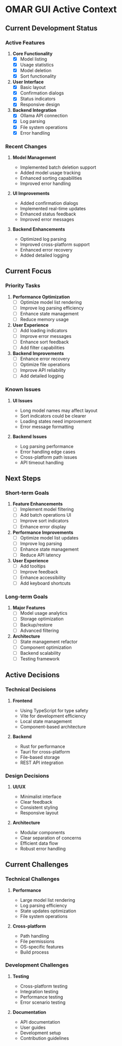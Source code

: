 # OMAR GUI Active Context

## Current Development Status

### Active Features

1. **Core Functionality**
    - [x] Model listing
    - [x] Usage statistics
    - [x] Model deletion
    - [x] Sort functionality

2. **User Interface**
    - [x] Basic layout
    - [x] Confirmation dialogs
    - [x] Status indicators
    - [x] Responsive design

3. **Backend Integration**
    - [x] Ollama API connection
    - [x] Log parsing
    - [x] File system operations
    - [x] Error handling

### Recent Changes

1. **Model Management**
    - Implemented batch deletion support
    - Added model usage tracking
    - Enhanced sorting capabilities
    - Improved error handling

2. **UI Improvements**
    - Added confirmation dialogs
    - Implemented real-time updates
    - Enhanced status feedback
    - Improved error messages

3. **Backend Enhancements**
    - Optimized log parsing
    - Improved cross-platform support
    - Enhanced error recovery
    - Added detailed logging

## Current Focus

### Priority Tasks

1. **Performance Optimization**
    - [ ] Optimize model list rendering
    - [ ] Improve log parsing efficiency
    - [ ] Enhance state management
    - [ ] Reduce memory usage

2. **User Experience**
    - [ ] Add loading indicators
    - [ ] Improve error messages
    - [ ] Enhance sort feedback
    - [ ] Add filter capabilities

3. **Backend Improvements**
    - [ ] Enhance error recovery
    - [ ] Optimize file operations
    - [ ] Improve API reliability
    - [ ] Add detailed logging

### Known Issues

1. **UI Issues**
    - Long model names may affect layout
    - Sort indicators could be clearer
    - Loading states need improvement
    - Error message formatting

2. **Backend Issues**
    - Log parsing performance
    - Error handling edge cases
    - Cross-platform path issues
    - API timeout handling

## Next Steps

### Short-term Goals

1. **Feature Enhancements**
    - [ ] Implement model filtering
    - [ ] Add batch operations UI
    - [ ] Improve sort indicators
    - [ ] Enhance error display

2. **Performance Improvements**
    - [ ] Optimize model list updates
    - [ ] Improve log parsing
    - [ ] Enhance state management
    - [ ] Reduce API latency

3. **User Experience**
    - [ ] Add tooltips
    - [ ] Improve feedback
    - [ ] Enhance accessibility
    - [ ] Add keyboard shortcuts

### Long-term Goals

1. **Major Features**
    - [ ] Model usage analytics
    - [ ] Storage optimization
    - [ ] Backup/restore
    - [ ] Advanced filtering

2. **Architecture**
    - [ ] State management refactor
    - [ ] Component optimization
    - [ ] Backend scalability
    - [ ] Testing framework

## Active Decisions

### Technical Decisions

1. **Frontend**
    - Using TypeScript for type safety
    - Vite for development efficiency
    - Local state management
    - Component-based architecture

2. **Backend**
    - Rust for performance
    - Tauri for cross-platform
    - File-based storage
    - REST API integration

### Design Decisions

1. **UI/UX**
    - Minimalist interface
    - Clear feedback
    - Consistent styling
    - Responsive layout

2. **Architecture**
    - Modular components
    - Clear separation of concerns
    - Efficient data flow
    - Robust error handling

## Current Challenges

### Technical Challenges

1. **Performance**
    - Large model list rendering
    - Log parsing efficiency
    - State updates optimization
    - File system operations

2. **Cross-platform**
    - Path handling
    - File permissions
    - OS-specific features
    - Build process

### Development Challenges

1. **Testing**
    - Cross-platform testing
    - Integration testing
    - Performance testing
    - Error scenario testing

2. **Documentation**
    - API documentation
    - User guides
    - Development setup
    - Contribution guidelines
